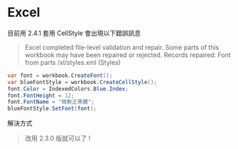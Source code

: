 # Excel

目前用 2.4.1 套用 CellStyle 會出現以下錯誤訊息
> Excel completed file-level validation and repair. Some parts of this workbook may have been repaired or rejected. Records repaired: Font from parts /xl/styles.xml (Styles)

```csharp
var font = workbook.CreateFont();
var blueFontStyle = workbook.CreateCellStyle();
font.Color = IndexedColors.Blue.Index;
font.FontHeight = 12;
font.FontName = "微軟正黑體";
blueFontStyle.SetFont(font);
```

解決方式

> 改用 2.3.0 版就可以了 !

